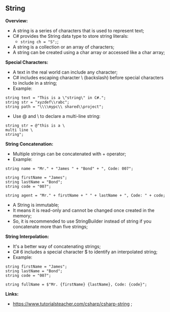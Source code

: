 ## String

**Overview:**

- A string is a series of characters that is used to represent text;
- C# provides the String data type to store string literals:
    - `string ch = "S";`;
- A string is a collection or an array of characters;
- A string can be created using a char array or accessed like a char array;

**Special Characters:**

- A text in the real world can include any character;
- C# includes escaping character \ (backslash) before special characters to include in a string;
- Example:
```
string text = "This is a \"string\" in C#.";
string str = "xyzdef\\rabc";
string path = "\\\\mypc\\ shared\\project";
``` 
- Use @ and \ to declare a multi-line string:
```
string str = @"this is a \
multi line \
string";
```

**String Concatenation:**

- Multiple strings can be concatenated with + operator;
- Example:
```
string name = "Mr." + "James " + "Bond" + ", Code: 007";
 
string firstName = "James";
string lastName = "Bond";
string code = "007";
 
string agent = "Mr." + firstName + " " + lastName + ", Code: " + code;
```
- A String is immutable;
- It means it is read-only and cannot be changed once created in the memory;
- So, it is recommended to use StringBuilder instead of string if you concatenate more than five strings;

**String Interpolation:**

- It's a better way of concatenating strings;
- C# 6 includes a special character $ to identify an interpolated string;
- Example:
```
string firstName = "James";
string lastName = "Bond";
string code = "007";
 
string fullName = $"Mr. {firstName} {lastName}, Code: {code}";
```

**Links:**

- https://www.tutorialsteacher.com/csharp/csharp-string ;